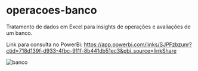 # operacoes-banco
Tratamento de dados em Excel para insights de operações e avaliações de um banco.

Link para consulta no PowerBi: https://app.powerbi.com/links/SJPFzbzunr?ctid=718d139f-d933-4fbc-911f-8b441db51ec3&pbi_source=linkShare

![banco](https://user-images.githubusercontent.com/89535654/214871352-34275c9a-afc7-49ba-b8e4-0dab47d2eb19.png)
